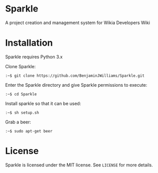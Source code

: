# Sparkle
A project creation and management system for Wikia Developers Wiki 

# Installation
Sparkle requires Python 3.x

Clone Sparkle:
```
:~$ git clone https://github.com/BenjaminJWilliams/Sparkle.git
```

Enter the Sparkle directory and give Sparkle permissions to execute:
```
:~$ cd Sparkle
```

Install sparkle so that it can be used:
```
:~$ sh setup.sh
```

Grab a beer:
```
:~$ sudo apt-get beer
```

# License
Sparkle is licensed under the MIT license. See `LICENSE` for more details.